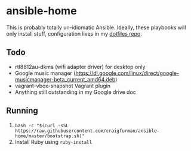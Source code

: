 # ansible-home

This is probably totally un-idiomatic Ansible. Ideally, these playbooks will only install stuff, configuration lives in my [dotfiles repo](https://github.com/craigfurman/home).


## Todo
* rtl8812au-dkms (wifi adapter driver) for desktop only
* Google music manager (https://dl.google.com/linux/direct/google-musicmanager-beta_current_amd64.deb)
* vagrant-vbox-snapshot Vagrant plugin
* Anything still outstanding in my Google drive doc

## Running
1. `bash -c "$(curl -sSL https://raw.githubusercontent.com/craigfurman/ansible-home/master/bootstrap.sh)"`
1. Install Ruby using `ruby-install`
